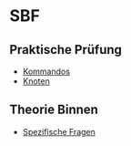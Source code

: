 # SBF

## Praktische Prüfung

- [Kommandos](https://www.bootsschule-weiss.de/kommandos.html)
- [Knoten](https://www.youtube.com/watch?v=JDyWECYKlDE&ab_channel=YACHTSCHULEMERIDIAN)

## Theorie Binnen

- [Spezifische Fragen](https://www.youtube.com/playlist?list=PLAySJW5fji76X2D9FWYBqi2qT-T8UhEy-)
